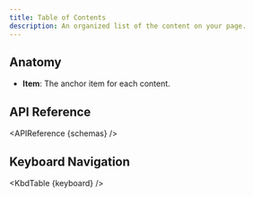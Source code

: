 ```yaml
---
title: Table of Contents
description: An organized list of the content on your page.
---
```


<script>
    import { APIReference, KbdTable } from '$docs/components'
    export let schemas
    export let keyboard
</script>

## Anatomy

- **Item**: The anchor item for each content.

## API Reference

<APIReference {schemas} />

## Keyboard Navigation

<KbdTable {keyboard} />
